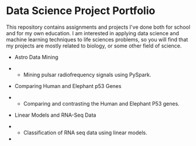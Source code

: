 # Data Science Project Portfolio

This repository contains assignments and projects I've done both for school and for my own education. I am interested in applying data science and machine learning techniques to life sciences problems, so you will find that my projects are mostly related to biology, or some other field of science.

* Astro Data Mining
* * Mining pulsar radiofrequency signals using PySpark.


* Comparing Human and Elephant p53 Genes
* * Comparing and contrasting the Human and Elephant P53 genes.


* Linear Models and RNA-Seq Data
* * Classification of RNA seq data using linear models.
* 
